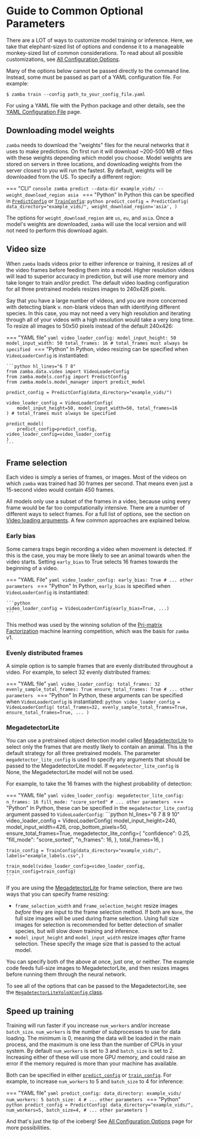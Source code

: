 # Guide to Common Optional Parameters

There are a LOT of ways to customize model training or inference. Here, we take that elephant-sized list of options and condense it to a manageable monkey-sized list of common considerations. To read about all possible customizations, see [All Configuration Options](configurations.md).

Many of the options below cannot be passed directly to the command line. Instead, some must be passed as part of a YAML configuration file. For example:

```console
$ zamba train --config path_to_your_config_file.yaml
```

For using a YAML file with the Python package and other details, see the [YAML Configuration File](yaml-config.md) page.

## Downloading model weights

`zamba` needs to download the "weights" files for the neural networks that it uses to make predictions. On first run it will download ~200-500 MB of files with these weights depending which model you choose. Model weights are stored on servers in three locations, and downloading weights from the server closest to you will run the fastest. By default, weights will be downloaded from the US. To specify a different region:

=== "CLI"
    ```console
    zamba predict --data-dir example_vids/ --weight_download_region asia
    ```
=== "Python"
    In Python this can be specified in [`PredictConfig`](configurations.md#prediction-arguments) or [`TrainConfig`](configurations.md#training-arguments):
    ```python
    predict_config = PredictConfig(
        data_directory="example_vids/",
        weight_download_region='asia',
    )
    ```

The options for `weight_download_region` are `us`, `eu`, and `asia`. Once a model's weights are downloaded, `zamba` will use the local version and will not need to perform this download again.

## Video size

When `zamba` loads videos prior to either inference or training, it resizes all of the video frames before feeding them into a model. Higher resolution videos will lead to superior accuracy in prediction, but will use more memory and take longer to train and/or predict. The default video loading configuration for all three pretrained models resizes images to 240x426 pixels.

Say that you have a large number of videos, and you are more concerned with detecting blank v. non-blank videos than with identifying different species. In this case, you may not need a very high resolution and iterating through all of your videos with a high resolution would take a very long time. To resize all images to 50x50 pixels instead of the default 240x426:

=== "YAML file"
    ```yaml
    video_loader_config:
        model_input_height: 50
        model_input_width: 50
        total_frames: 16 # total_frames must always be specified
    ```
=== "Python"
    In Python, video resizing can be specified when `VideoLoaderConfig` is instantiated:

    ```python hl_lines="6 7 8"
    from zamba.data.video import VideoLoaderConfig
    from zamba.models.config import PredictConfig
    from zamba.models.model_manager import predict_model

    predict_config = PredictConfig(data_directory="example_vids/")

    video_loader_config = VideoLoaderConfig(
        model_input_height=50, model_input_width=50, total_frames=16
    ) # total_frames must always be specified

    predict_model(
        predict_config=predict_config, video_loader_config=video_loader_config
    )
    ```

## Frame selection

Each video is simply a series of frames, or images. Most of the videos on which `zamba` was trained had 30 frames per second. That means even just a 15-second video would contain 450 frames.

All models only use a subset of the frames in a video, because using every frame would be far too computationally intensive. There are a number of different ways to select frames. For a full list of options, see the section on [Video loading arguments](configurations.md#video-loading-arguments). A few common approaches are explained below.

### Early bias

Some camera traps begin recording a video when movement is detected. If this is the case, you may be more likely to see an animal towards when the video starts. Setting `early_bias` to True selects 16 frames towards the beginning of a video.

=== "YAML File"
    ```yaml
    video_loader_config:
        early_bias: True
        # ... other parameters
    ```
=== "Python"
    In Python, `early_bias` is specified when `VideoLoaderConfig` is instantiated:

    ```python
    video_loader_config = VideoLoaderConfig(early_bias=True, ...)
    ```

This method was used by the winning solution of the [Pri-matrix Factorization](https://www.drivendata.org/competitions/49/deep-learning-camera-trap-animals/) machine learning competition, which was the basis for `zamba` v1.

### Evenly distributed frames

A simple option is to sample frames that are evenly distributed throughout a video. For example, to select 32 evenly distributed frames:

=== "YAML file"
    ```yaml
    video_loader_config:
        total_frames: 32
        evenly_sample_total_frames: True
        ensure_total_frames: True
        # ... other parameters
    ```
=== "Python"
    In Python, these arguments can be specified when `VideoLoaderConfig` is instantiated:
    ```python
    video_loader_config = VideoLoaderConfig(
        total_frames=32,
        evenly_sample_total_frames=True,
        ensure_total_frames=True,
        ...
    )
    ```

### MegadetectorLite

You can use a pretrained object detection model called [MegadetectorLite](models/index.md#megadetectorlite) to select only the frames that are mostly likely to contain an animal. This is the default strategy for all three pretrained models. The parameter `megadetector_lite_config` is used to specify any arguments that should be passed to the MegadetectorLite model. If `megadetector_lite_config` is None, the MegadetectorLite model will not be used.

For example, to take the 16 frames with the highest probability of detection:

=== "YAML file"
    ```yaml
    video_loader_config:
        megadetector_lite_config:
            n_frames: 16
            fill_mode: "score_sorted"
        # ... other parameters
    ```
=== "Python"
    In Python, these can be specified in the `megadetector_lite_config` argument passed to `VideoLoaderConfig`:
    ```python hl_lines="6 7 8 9 10"
    video_loader_config = VideoLoaderConfig(
        model_input_height=240,
        model_input_width=426,
        crop_bottom_pixels=50,
        ensure_total_frames=True,
        megadetector_lite_config={
            "confidence": 0.25,
            "fill_mode": "score_sorted",
            "n_frames": 16,
        },
        total_frames=16,
    )

    train_config = TrainConfig(data_directory="example_vids/", labels="example_labels.csv",)

    train_model(video_loader_config=video_loader_config, train_config=train_config)
    ```

If you are using the [MegadetectorLite](models/index.md#megadetectorlite) for frame selection, there are two ways that you can specify frame resizing:

- `frame_selection_width` and `frame_selection_height` resize images *before* they are input to the frame selection method. If both are `None`, the full size images will be used during frame selection. Using full size images for selection is recommended for better detection of smaller species, but will slow down training and inference.
- `model_input_height` and `model_input_width` resize images *after* frame selection. These specify the image size that is passed to the actual model.

You can specify both of the above at once, just one, or neither. The example code feeds full-size images to MegadetectorLite, and then resizes images before running them through the neural network.

To see all of the options that can be passed to the MegadetectorLite, see the [`MegadetectorLiteYoloXConfig` class](api-reference/models-megadetector_lite_yolox.md#zamba.models.megadetector_lite_yolox.MegadetectorLiteYoloXConfig).

## Speed up training

Training will run faster if you increase `num_workers` and/or increase `batch_size`. `num_workers` is the number of subprocesses to use for data loading. The minimum is 0, meaning the data will be loaded in the main process, and the maximum is one less than the number of CPUs in your system. By default `num_workers` is set to 3 and `batch_size` is set to 2. Increasing either of these will use more GPU memory, and could raise an error if the memory required is more than your machine has available.

Both can be specified in either [`predict_config`](configurations.md#prediction-arguments) or [`train_config`](configurations.md#training-arguments). For example, to increase `num_workers` to 5 and `batch_size` to 4 for inference:

=== "YAML file"
    ```yaml
    predict_config:
        data_directory: example_vids/
        num_workers: 5
        batch_size: 4
        # ... other parameters
    ```
=== "Python"
    ```python
    predict_config = PredictConfig(
        data_directory="example_vids/",
        num_workers=5,
        batch_size=4,
        # ... other parameters
    )
    ```


And that's just the tip of the iceberg! See [All Configuration Options](configurations.md) page for more possibilities.
